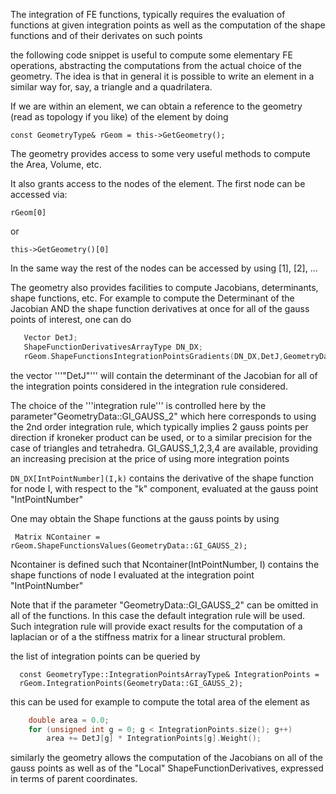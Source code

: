 The integration of FE functions, typically requires the evaluation of functions at given integration points as well as the computation
of the shape functions and of their derivates on such points

the following code snippet is useful to compute some elementary FE operations, abstracting the computations from the actual choice of the geometry.
The idea is that in general it is possible to write an element in a similar way for, say, a triangle and a quadrilatera.

If we are within an element, we can obtain a reference to the geometry (read as topology if you like) of the element by doing

    const GeometryType& rGeom = this->GetGeometry();

The geometry provides access to some very useful methods to compute the Area, Volume, etc.

It also grants access to the nodes of the element. The first node can be accessed via:

    rGeom[0]

or

    this->GetGeometry()[0]

In the same way the rest of the nodes can be accessed by using [1], [2], ...

The geometry also provides facilities to compute Jacobians, determinants, shape functions, etc. 
For example to compute the Determinant of the Jacobian AND the shape function derivatives
at once for all of the gauss points of interest, one can do

~~~cpp
   Vector DetJ;
   ShapeFunctionDerivativesArrayType DN_DX;
   rGeom.ShapeFunctionsIntegrationPointsGradients(DN_DX,DetJ,GeometryData::GI_GAUSS_2);
~~~

the vector '''"DetJ"''' will contain the determinant of the Jacobian for all of the integration points considered in the integration rule considered.

The choice of the '''integration rule''' is controlled here by the parameter"GeometryData::GI_GAUSS_2" which here corresponds to using the 2nd order integration rule,
which typically implies 2 gauss points per direction if kroneker product can be used, or to a similar precision for the case of triangles and tetrahedra.
GI_GAUSS_1,2,3,4 are available, providing an increasing precision at the price of using more integration points

`DN_DX[IntPointNumber](I,k)` contains the derivative of the shape function for node I, with respect to the "k" component, evaluated at the gauss point "IntPointNumber"
   
One may obtain the Shape functions at the gauss points by using

     Matrix NContainer = rGeom.ShapeFunctionsValues(GeometryData::GI_GAUSS_2);

Ncontainer is defined such that Ncontainer(IntPointNumber, I) contains the 
shape functions of node I evaluated at the integration point "IntPointNumber"

Note that if the parameter "GeometryData::GI_GAUSS_2" can be omitted in all of the functions. In this case the default integration rule will be used. Such integration rule will provide exact results 
for the computation of a laplacian or of a the stiffness matrix for a linear structural problem.

the list of integration points can be queried by

      const GeometryType::IntegrationPointsArrayType& IntegrationPoints = 
      rGeom.IntegrationPoints(GeometryData::GI_GAUSS_2);

this can be used for example to compute the total area of the element as

~~~cpp
    double area = 0.0;
    for (unsigned int g = 0; g < IntegrationPoints.size(); g++)
        area += DetJ[g] * IntegrationPoints[g].Weight();
~~~

similarly the geometry allows the computation of the Jacobians on all of the gauss points as well as of the "Local" ShapeFunctionDerivatives, expressed in terms of parent coordinates.
